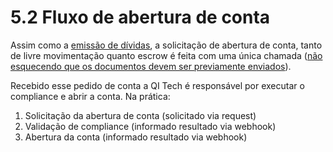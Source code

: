 # 5.2 Fluxo de abertura de conta

Assim como a [emissão de dívidas](?442), a solicitação de
abertura de conta, tanto de livre movimentação quanto escrow é feita com
uma única chamada
([não esquecendo que os documentos devem ser previamente enviados](?331)).

Recebido esse pedido de conta a QI Tech é responsável por executar o
compliance e abrir a conta. Na prática:

1. Solicitação da abertura de conta (solicitado via request)
2. Validação de compliance (informado resultado via webhook)
3. Abertura da conta (informado resultado via webhook)
